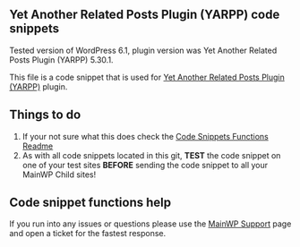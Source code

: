## Yet Another Related Posts Plugin (YARPP) code snippets

Tested version of WordPress 6.1, plugin version was Yet Another Related Posts Plugin (YARPP) 5.30.1.

This file is a code snippet that is used for [Yet Another Related Posts Plugin (YARPP)](https://wordpress.org/plugins/yet-another-related-posts-plugin/) plugin. 

## Things to do

1. If your not sure what this does check the [Code Snippets Functions Readme](https://github.com/mainwp/Code-Snippets-Functions/blob/master/README.md)
2. As with all code snippets located in this git, **TEST** the code snippet on one of your test sites **BEFORE** sending the code snippet to all your MainWP Child sites!

## Code snippet functions help

If you run into any issues or questions please use the [MainWP Support](https://mainwp.com/support/) page and open a ticket for the fastest response.
